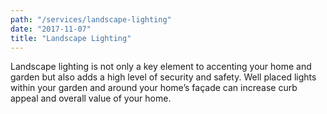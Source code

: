 ```yaml
---
path: "/services/landscape-lighting"
date: "2017-11-07"
title: "Landscape Lighting"
---
```


Landscape lighting is not only a key element to accenting your home and garden but also adds a high level of security and safety. Well placed lights within your garden and around your home’s façade can increase curb appeal and overall value of your home.
